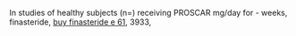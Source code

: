 In  studies of healthy subjects (n=) receiving PROSCAR  mg/day for - weeks, finasteride, <a href=" http://www.amiando.com/finasteride-r-172">buy finasteride e 61</a>,  3933, 